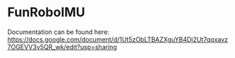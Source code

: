 # FunRoboIMU
Documentation can be found here:
https://docs.google.com/document/d/1Ut5zObLTBAZXguYB4Dj2Ut7qqxavz7OGEVV3v5QR_wk/edit?usp=sharing
